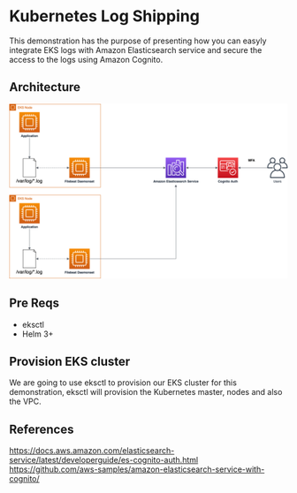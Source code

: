 # Kubernetes Log Shipping

This demonstration has the purpose of presenting how you can easyly integrate EKS logs with Amazon Elasticsearch service and secure the access to the logs using Amazon Cognito.

## Architecture


<p align="center"> 
<img src="images/EKS-Log-Architecture.png">
</p>

## Pre Reqs

- eksctl
- Helm 3+

## Provision EKS cluster

We are going to use eksctl to provision our EKS cluster for this demonstration, eksctl will provision the Kubernetes master, nodes and also the VPC.


## References

https://docs.aws.amazon.com/elasticsearch-service/latest/developerguide/es-cognito-auth.html
https://github.com/aws-samples/amazon-elasticsearch-service-with-cognito/